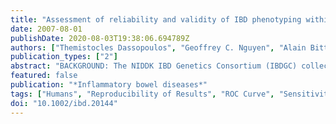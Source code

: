 ```yaml
---
title: "Assessment of reliability and validity of IBD phenotyping within the National Institutes of Diabetes and Digestive and Kidney Diseases (NIDDK) IBD Genetics Consortium (IBDGC)."
date: 2007-08-01
publishDate: 2020-08-03T19:38:06.694789Z
authors: ["Themistocles Dassopoulos", "Geoffrey C. Nguyen", "Alain Bitton", "Gillian P. Bromfield", "L. Philip Schumm", "Yahong Wu", "Abdul Elkadri", "Miguel Regueiro", "Benjamin Siemanowski", "Esther A. Torres", "Federico J. Gregory", "Sunanda V. Kane", "Laura E. Harrell", "Denis Franchimont", "Jean-Paul Achkar", "Anne Griffiths", "Steven R. Brant", "John D. Rioux", "Kent D. Taylor", "Richard H. Duerr", "Mark S. Silverberg", "Judy H. Cho", "A. Hillary Steinhart"]
publication_types: ["2"]
abstract: "BACKGROUND: The NIDDK IBD Genetics Consortium (IBDGC) collects DNA and phenotypic data from inflammatory bowel disease (IBD) subjects to provide a resource for genetic studies. No previous studies have been performed on the reliability and validity of phenotypic determinations in either Crohn's disease (CD) or ulcerative colitis (UC) using primary records. Our aim was to determine the reliability and validity of these phenotypic assessments. METHODS: The de-identified records of 30 IBD patients were reviewed by 2 phenotypers per center using a standard protocol for phenotypic assessment. Each phenotyper evaluated 10 charts on 2 occasions 5 months apart. Reliability was expressed as the kappa (kappa) statistic. Performance characteristics were determined by comparison to a consensus-derived \"gold standard\" and by generation of receiver operating characteristic (ROC) curves. RESULTS: Agreement for diagnosis was excellent (kappa = 0.82; 95% confidence interval [CI]: 0.71-0.92). Agreement for  CD location was good for jejunal, ileal, colorectal, and perianal disease with kappa between 0.60 and 0.74 but was fair for esophagogastroduodenal (kappa = 0.36). Agreement for UC extent (kappa = 0.67; 95% CI: 0.48-0.85), and CD behavior (kappa = 0.67; 95% CI: 0.49-0.83) were very good. Area under the ROC curves was greater than 0.84 for diagnosis, CD behavior, UC extent, and ileal and colonic CD location. CONCLUSIONS: IBD phenotype classification using a standard protocol exhibited very good to excellent inter- and intrarater agreement and validity. This study highlights the importance of standard protocols in generating reliable and valid phenotypic assessments. The data will facilitate estimates of phenotyping misclassification rates that should be considered when making inferences from IBD genotype-phenotype studies."
featured: false
publication: "*Inflammatory bowel diseases*"
tags: ["Humans", "Reproducibility of Results", "ROC Curve", "Sensitivity and Specificity", "*Phenotype", "Crohn Disease/genetics", "Colitis", "Ulcerative/genetics", "Inflammatory Bowel Diseases/classification/*genetics", "Observer Variation"]
doi: "10.1002/ibd.20144"
---
```


